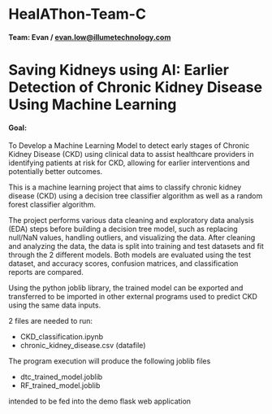 # HealAThon-Team-C
#### Team: Evan / evan.low@illumetechnology.com

# Saving Kidneys using AI: Earlier Detection of Chronic Kidney Disease Using Machine Learning

#### Goal: 
To Develop a Machine Learning Model to detect early stages of Chronic Kidney Disease (CKD) using clinical data to assist healthcare providers in identifying patients at risk for CKD, allowing for earlier interventions and potentially better outcomes.

<p>
This is a machine learning project that aims to classify chronic kidney disease (CKD) using a decision tree classifier algorithm as well as a random forest classifier algorithm. 
</p>
   
<p>
The project performs various data cleaning and exploratory data analysis (EDA) steps before building a decision tree model, such as replacing null/NaN values, handling outliers, and visualizing the data. After cleaning and analyzing the data, the data is split into training and test datasets and fit through the 2 different models. Both models are evaluated using the test dataset, and accuracy scores, confusion matrices, and classification reports are compared.
</p>
<p>
Using the python joblib library, the trained model can be exported and transferred to be imported in other external programs used to predict CKD using the same data inputs.
</p>


2 files are needed to run: 
- CKD_classification.ipynb
- chronic_kidney_disease.csv (datafile)



The program execution will produce the following joblib files
- dtc_trained_model.joblib
- RF_trained_model.joblib

intended to be fed into the demo flask web application
